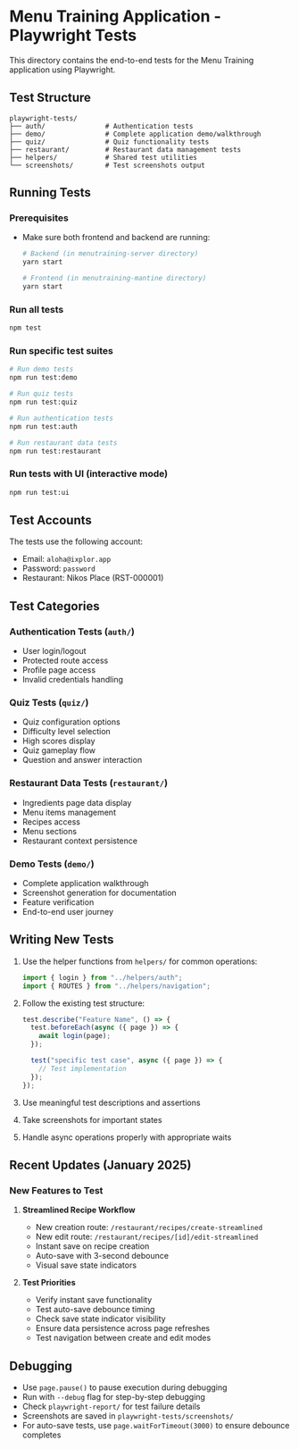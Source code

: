 # Menu Training Application - Playwright Tests

This directory contains the end-to-end tests for the Menu Training application using Playwright.

## Test Structure

```
playwright-tests/
├── auth/               # Authentication tests
├── demo/               # Complete application demo/walkthrough
├── quiz/               # Quiz functionality tests
├── restaurant/         # Restaurant data management tests
├── helpers/            # Shared test utilities
└── screenshots/        # Test screenshots output
```

## Running Tests

### Prerequisites

- Make sure both frontend and backend are running:

  ```bash
  # Backend (in menutraining-server directory)
  yarn start

  # Frontend (in menutraining-mantine directory)
  yarn start
  ```

### Run all tests

```bash
npm test
```

### Run specific test suites

```bash
# Run demo tests
npm run test:demo

# Run quiz tests
npm run test:quiz

# Run authentication tests
npm run test:auth

# Run restaurant data tests
npm run test:restaurant
```

### Run tests with UI (interactive mode)

```bash
npm run test:ui
```

## Test Accounts

The tests use the following account:

- Email: `aloha@ixplor.app`
- Password: `password`
- Restaurant: Nikos Place (RST-000001)

## Test Categories

### Authentication Tests (`auth/`)

- User login/logout
- Protected route access
- Profile page access
- Invalid credentials handling

### Quiz Tests (`quiz/`)

- Quiz configuration options
- Difficulty level selection
- High scores display
- Quiz gameplay flow
- Question and answer interaction

### Restaurant Data Tests (`restaurant/`)

- Ingredients page data display
- Menu items management
- Recipes access
- Menu sections
- Restaurant context persistence

### Demo Tests (`demo/`)

- Complete application walkthrough
- Screenshot generation for documentation
- Feature verification
- End-to-end user journey

## Writing New Tests

1. Use the helper functions from `helpers/` for common operations:

   ```typescript
   import { login } from "../helpers/auth";
   import { ROUTES } from "../helpers/navigation";
   ```

2. Follow the existing test structure:

   ```typescript
   test.describe("Feature Name", () => {
     test.beforeEach(async ({ page }) => {
       await login(page);
     });

     test("specific test case", async ({ page }) => {
       // Test implementation
     });
   });
   ```

3. Use meaningful test descriptions and assertions
4. Take screenshots for important states
5. Handle async operations properly with appropriate waits

## Recent Updates (January 2025)

### New Features to Test

1. **Streamlined Recipe Workflow**

   - New creation route: `/restaurant/recipes/create-streamlined`
   - New edit route: `/restaurant/recipes/[id]/edit-streamlined`
   - Instant save on recipe creation
   - Auto-save with 3-second debounce
   - Visual save state indicators

2. **Test Priorities**
   - Verify instant save functionality
   - Test auto-save debounce timing
   - Check save state indicator visibility
   - Ensure data persistence across page refreshes
   - Test navigation between create and edit modes

## Debugging

- Use `page.pause()` to pause execution during debugging
- Run with `--debug` flag for step-by-step debugging
- Check `playwright-report/` for test failure details
- Screenshots are saved in `playwright-tests/screenshots/`
- For auto-save tests, use `page.waitForTimeout(3000)` to ensure debounce completes
